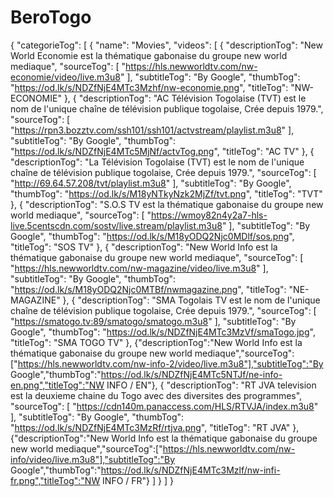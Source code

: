 # BeroTogo
{
  "categorieTog": [
    {
      "name": "Movies",
      "videos": [
        {
          "descriptionTog": "New World Economie est la thématique gabonaise du groupe new world mediaque",
          "sourceTog": [
            "https://hls.newworldtv.com/nw-economie/video/live.m3u8"
          ],
          "subtitleTog": "By Google",
          "thumbTog": "https://od.lk/s/NDZfNjE4MTc3Mzhf/nw-economie.png",
          "titleTog": "NW-ECONOMIE"
        },
         {
          "descriptionTog": "AC Télévision Togolaise (TVT) est le nom de l'unique chaîne de télévision publique togolaise, Crée depuis 1979.",
          "sourceTog": [
            "https://rpn3.bozztv.com/ssh101/ssh101/actvstream/playlist.m3u8"
          ],
          "subtitleTog": "By Google",
          "thumbTog": "https://od.lk/s/NDZfNjE4MTc5MjNf/actvTog.png",
          "titleTog": "AC TV"
        },
        {
          "descriptionTog": "La Télévision Togolaise (TVT) est le nom de l'unique chaîne de télévision publique togolaise, Crée depuis 1979.",
          "sourceTog": [
            "http://69.64.57.208/tvt/playlist.m3u8"
          ],
          "subtitleTog": "By Google",
          "thumbTog": "https://od.lk/s/M18yNTkyNzk2MjZf/tvt.png",
          "titleTog": "TVT"
        },
        {
          "descriptionTog": "S.O.S TV est la thématique gabonaise du groupe new world mediaque",
          "sourceTog": [
            "https://wmoy82n4y2a7-hls-live.5centscdn.com/sostv/live.stream/playlist.m3u8"
          ],
          "subtitleTog": "By Google",
          "thumbTog": "https://od.lk/s/M18yODQ2Njc0MDlf/sos.png",
          "titleTog": "SOS TV"
        },
         {
          "descriptionTog": "New World Info est la thématique gabonaise du groupe new world mediaque",
          "sourceTog": [
            "https://hls.newworldtv.com/nw-magazine/video/live.m3u8"
          ],
          "subtitleTog": "By Google",
          "thumbTog": "https://od.lk/s/M18yODQ2Njc0MTBf/nwmagazine.png",
          "titleTog": "NE-MAGAZINE"
        },
        {
          "descriptionTog": "SMA Togolais TV est le nom de l'unique chaîne de télévision publique togolaise, Crée depuis 1979.",
          "sourceTog": [
            "https://smatogo.tv:89/smatogo/smatogo.m3u8"
          ],
          "subtitleTog": "By Google",
          "thumbTog": "https://od.lk/s/NDZfNjE4MTc3MzVf/smaTogo.jpg",
          "titleTog": "SMA TOGO TV"
        },
        {"descriptionTog":"New World Info est la thématique gabonaise du groupe new world mediaque","sourceTog":["https://hls.newworldtv.com/nw-info-2/video/live.m3u8"],"subtitleTog":"By Google","thumbTog":"https://od.lk/s/NDZfNjE4MTc5NTJf/ne-info-en.png","titleTog":"NW INFO / EN"},
         {
          "descriptionTog": "RT JVA television est la deuxieme chaine du Togo avec des diversites des programmes",
          "sourceTog": [
            "https://cdn140m.panaccess.com/HLS/RTVJA/index.m3u8"
          ],
          "subtitleTog": "By Google",
          "thumbTog": "https://od.lk/s/NDZfNjE4MTc3MzRf/rtjva.png",
          "titleTog": "RT JVA"
        },
        {"descriptionTog":"New World Info est la thématique gabonaise du groupe new world mediaque","sourceTog":["https://hls.newworldtv.com/nw-info/video/live.m3u8"],"subtitleTog":"By Google","thumbTog":"https://od.lk/s/NDZfNjE4MTc3Mzlf/nw-infi-fr.png","titleTog":"NW INFO / FR"}
      ]
    }
  ]
}

